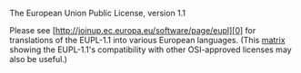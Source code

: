 The European Union Public License, version 1.1

Please see [http://joinup.ec.europa.eu/software/page/eupl][0] for translations of the EUPL-1.1 into various European languages. (This [matrix][1] showing the EUPL-1.1's compatibility with other OSI-approved licenses may also be useful.)


[0]: http://joinup.ec.europa.eu/software/page/eupl
[1]: http://joinup.ec.europa.eu/software/page/eupl/eupl-compatible-open-source-licences#section-2
